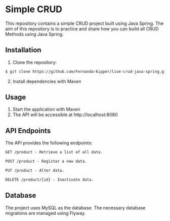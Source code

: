 # Simple CRUD
This repository contains a simple CRUD project built using Java Spring. The aim of this repository is to practice and share how you can build all CRUD Methods using Java Spring.




## Installation

1. Clone the repository:

```bash
$ git clone https://github.com/Fernanda-Kipper/live-crud-java-spring.git](https://github.com/MarcelSecco1/CRUD-SpringBoot.git)
```

2. Install dependencies with Maven

## Usage

1. Start the application with Maven
2. The API will be accessible at http://localhost:8080


## API Endpoints
The API provides the following endpoints:

```markdown
GET /product - Retrieve a list of all data.

POST /product - Register a new data.

PUT /product - Alter data.

DELETE /product/{id} - Inactivate data.
```

## Database
The project uses MySQL as the database. The necessary database migrations are managed using Flyway.


